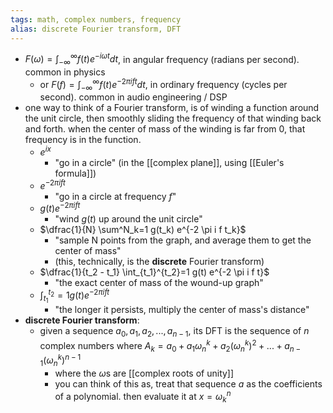 ```yaml
---
tags: math, complex numbers, frequency
alias: discrete Fourier transform, DFT
---
```


- $F(\omega) = \int_{- \infty}^{\infty} f(t) e^{-i \omega t} dt$, in angular frequency (radians per second). common in physics
	- or $F(f) = \int_{- \infty}^{\infty} f(t) e^{-2 \pi i f t} dt$, in ordinary frequency (cycles per second). common in audio engineering / DSP
- one way to think of a Fourier transform, is of winding a function around the unit circle, then smoothly sliding the frequency of that winding back and forth. when the center of mass of the winding is far from $0$, that frequency is in the function.
	- $e^{ix}$
		- "go in a circle" (in the [[complex plane]], using [[Euler's formula]])
	- $e^{-2 \pi i f t}$
		- "go in a circle at frequency $f$"
	- $g(t) e^{-2 \pi i f t}$
		- "wind $g(t)$ up around the unit circle"
	- $\dfrac{1}{N} \sum^N_k=1 g(t_k) e^{-2 \pi i f t_k}$
		- "sample N points from the graph, and average them to get the center of mass"
		- (this, technically, is the **discrete** Fourier transform)
	- $\dfrac{1}{t_2 - t_1} \int_{t_1}^{t_2}=1 g(t) e^{-2 \pi i f t}$
		- "the exact center of mass of the wound-up graph"
	- $\int_{t_1}^{t_2}=1 g(t) e^{-2 \pi i f t}$
		- "the longer it persists, multiply the center of mass's distance"
- **discrete Fourier transform**:
	- given a sequence $a_0, a_1, a_2, ..., a_{n-1}$, its DFT is the sequence of $n$ complex numbers where $A_k = a_0 + a_1 \omega_n^k + a_2 (\omega_n^k)^2 + ... + a_{n-1} (\omega_n^k)^{n-1}$
		- where the $\omega$s are [[complex roots of unity]]
		- you can think of this as, treat that sequence $a$ as the coefficients of a polynomial. then evaluate it at $x = \omega_k^n$